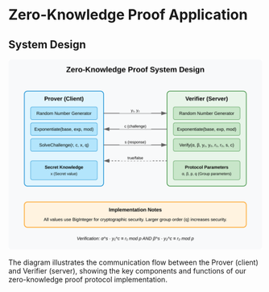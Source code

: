 # Zero-Knowledge Proof Application

## System Design

![Zero-Knowledge Proof System Design](./zkp-system-design.svg)


The diagram illustrates the communication flow between the Prover (client) and Verifier (server), showing the key components and functions of our zero-knowledge proof protocol implementation.